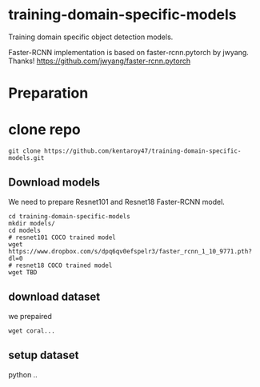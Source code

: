 # training-domain-specific-models
Training domain specific object detection models.

Faster-RCNN implementation is based on faster-rcnn.pytorch by jwyang. Thanks!
https://github.com/jwyang/faster-rcnn.pytorch

# Preparation

# clone repo
```
git clone https://github.com/kentaroy47/training-domain-specific-models.git
```

## Download models
We need to prepare Resnet101 and Resnet18 Faster-RCNN model.

```
cd training-domain-specific-models
mkdir models/
cd models
# resnet101 COCO trained model
wget https://www.dropbox.com/s/dpq6qv0efspelr3/faster_rcnn_1_10_9771.pth?dl=0
# resnet18 COCO trained model
wget TBD
```

## download dataset
we prepaired 
```
wget coral...
```

## setup dataset
python ..